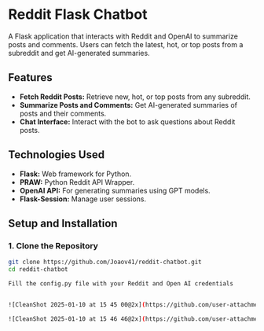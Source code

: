 # Reddit Flask Chatbot

A Flask application that interacts with Reddit and OpenAI to summarize posts and comments. Users can fetch the latest, hot, or top posts from a subreddit and get AI-generated summaries.


## Features

- **Fetch Reddit Posts:** Retrieve new, hot, or top posts from any subreddit.
- **Summarize Posts and Comments:** Get AI-generated summaries of posts and their comments.
- **Chat Interface:** Interact with the bot to ask questions about Reddit posts.

## Technologies Used

- **Flask:** Web framework for Python.
- **PRAW:** Python Reddit API Wrapper.
- **OpenAI API:** For generating summaries using GPT models.
- **Flask-Session:** Manage user sessions.

## Setup and Installation

### 1. Clone the Repository

```bash
git clone https://github.com/Joaov41/reddit-chatbot.git
cd reddit-chatbot

Fill the config.py file with your Reddit and Open AI credentials


![CleanShot 2025-01-10 at 15 45 00@2x](https://github.com/user-attachments/assets/287e9532-38e0-41c7-9825-8a0fb8245fd4)

![CleanShot 2025-01-10 at 15 46 46@2x](https://github.com/user-attachments/assets/0b97a80c-af8c-454c-98ae-ed02d4a2dbe0)

